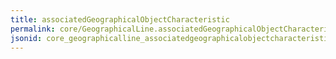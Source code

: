 ```yaml
---
title: associatedGeographicalObjectCharacteristic
permalink: core/GeographicalLine.associatedGeographicalObjectCharacteristic.html
jsonid: core_geographicalline_associatedgeographicalobjectcharacteristic
---
```

